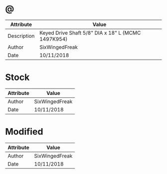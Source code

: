 # @
| Attribute | Value |
| ---  | ---     |
| Description | Keyed Drive Shaft 5/8&quot; DIA x 18&quot; L (MCMC 1497K954) |
| Author | SixWingedFreak |
| Date | 10/11/2018 |
# Stock
| Attribute | Value |
| ---  | ---     |
| Author | SixWingedFreak |
| Date | 10/11/2018 |
# Modified
| Attribute | Value |
| ---  | ---     |
| Author | SixWingedFreak |
| Date | 10/11/2018 |
